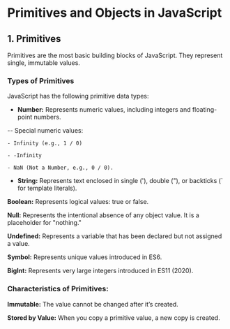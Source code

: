 # Primitives and Objects in JavaScript

## 1. Primitives

Primitives are the most basic building blocks of JavaScript. They represent single, immutable values.

### Types of Primitives

JavaScript has the following primitive data types:

- **Number:** Represents numeric values, including integers and floating-point numbers.

-- Special numeric values:

    - Infinity (e.g., 1 / 0)

    - -Infinity

    - NaN (Not a Number, e.g., 0 / 0).

- **String:** Represents text enclosed in single ('), double ("), or backticks (` for template literals).

**Boolean:** Represents logical values: true or false.

**Null:** Represents the intentional absence of any object value. It is a placeholder for "nothing."

**Undefined:** Represents a variable that has been declared but not assigned a value.

**Symbol:** Represents unique values introduced in ES6.

**BigInt:** Represents very large integers introduced in ES11 (2020).

### Characteristics of Primitives:

**Immutable:** The value cannot be changed after it’s created.

**Stored by Value:** When you copy a primitive value, a new copy is created.
